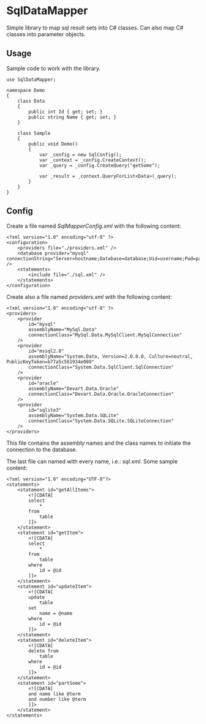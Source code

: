 SqlDataMapper
=============

Simple library to map sql result sets into C# classes. Can also map C# classes into parameter objects.

Usage
-----

Sample code to work with the library.

	use SqlDataMapper;
	
	namespace Demo
	{
		class Data
		{
			public int Id { get; set; }
			public string Name { get; set; }
		}
		
		class Sample
		{
			public void Demo()
			{
				var _config = new SqlConfig();
				var _context = _config.CreateContext();
				var _query = _config.CreateQuery("getSome");
				
				var _result = _context.QueryForList<Data>(_query);
			}
		}
	}


Config
------

Create a file named *SqlMapperConfig.xml* with the following content:

	<?xml version="1.0" encoding="utf-8" ?>
	<configuration>
		<providers file="./providers.xml" />
		<database provider="mysql" connectionString="Server=hostname;Database=database;Uid=username;Pwd=password;Pooling=true" />
		<statements>
			<include file="./sql.xml" />
		</statements>
	</configuration>

Create also a file named *providers.xml* with the following content:

	<?xml version="1.0" encoding="utf-8" ?>
	<providers>
		<provider 
			id="mysql" 
			assemblyName="MySql.Data" 
			connectionClass="MySql.Data.MySqlClient.MySqlConnection" 
		/>
		<provider
			id="mssql2.0"
			assemblyName="System.Data, Version=2.0.0.0, Culture=neutral, PublicKeyToken=b77a5c561934e089"
			connectionClass="System.Data.SqlClient.SqlConnection"
		/>
		<provider 
			id="oracle" 
			assemblyName="Devart.Data.Oracle" 
			connectionClass="Devart.Data.Oracle.OracleConnection" 
		/>
		<provider 
			id="sqlite3" 
			assemblyName="System.Data.SQLite" 
			connectionClass="System.Data.SQLite.SQLiteConnection" 
		/>
	</providers>
	
This file contains the assembly names and the class names to initiate the connection to the database.

The last file can named with every name, i.e.: *sql.xml*. Some sample content:

	<?xml version="1.0" encoding="UTF-8"?>
	<statements>
		<statement id="getAllItems">
			<![CDATA[
			select
				*
			from
				table
			]]>
		</statement>
		<statement id="getItem">
			<![CDATA[
			select
				*
			from
				table
			where
				id = @id
			]]>
		</statement>
		<statement id="updateItem">
			<![CDATA[
			update
				table
			set
				name = @name
			where
				id = @id
			]]>	
		</statement>
		<statement id="deleteItem">
			<![CDATA[
			delete from
				table
			where
				id = @id
			]]>	
		</statement>
		<statement id="partSome">
			<![CDATA[
			and name like @term
			and number like @term
			]]>	
		</statement>
	</statements>